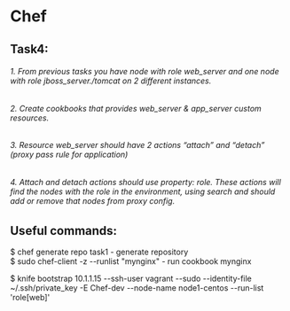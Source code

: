 # Chef

## Task4: <br />
###### 1. From previous tasks you have node with role web_server and one node with role jboss_server./tomcat on 2 different instances.<br />
###### 2. Create cookbooks that provides web_server & app_server custom resources.<br />
###### 3. Resource web_server should have 2 actions “attach” and “detach” (proxy pass rule for application)<br />
###### 4. Attach and detach actions should use property: role. These actions will find the nodes with the role in the environment, using search and should add or remove that nodes from proxy config.<br />

## Useful commands:

$ chef generate repo task1     - generate repository <br />
$ sudo chef-client -z --runlist "mynginx"     - run cookbook mynginx <br />

$ knife bootstrap 10.1.1.15 --ssh-user vagrant --sudo --identity-file ~/.ssh/private_key -E Chef-dev --node-name node1-centos --run-list 'role[web]'


